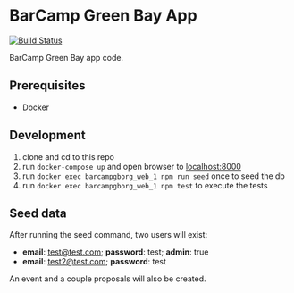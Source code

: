BarCamp Green Bay App
=====================

[![Build Status](https://travis-ci.org/BarCampGreenBay/barcampgb.org.svg?branch=master)](https://travis-ci.org/BarCampGreenBay/barcampgb.org)

BarCamp Green Bay app code.

## Prerequisites

- Docker

## Development

1. clone and cd to this repo
2. run `docker-compose up` and open browser to [localhost:8000](http://localhost:8000)
3. run `docker exec barcampgborg_web_1 npm run seed` once to seed the db
4. run `docker exec barcampgborg_web_1 npm test` to execute the tests

## Seed data

After running the seed command, two users will exist:

- **email**: test@test.com; **password**: test; **admin**: true
- **email**: test2@test.com; **password**: test

An event and a couple proposals will also be created.
